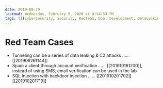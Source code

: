 ```yaml
---
date: 2019-09-29
lastmod: Wednesday, February 5, 2020 at 4:54:53 PM
tags: [[[cybersecurity, Security, RedTeam, DoS, Development, DataLeaking, Tunneling]]]
---
```

# Red Team Cases

* Tunneling can be a series of data leaking & C2 attacks ...... [[201909261144]]
* Spam a client through account verification ...... [[201910191200]], instead of using SMS, email verification can be used in the lab
* SQL Injection with backdoor injection ...... [[201910201702]][[201910201719]]